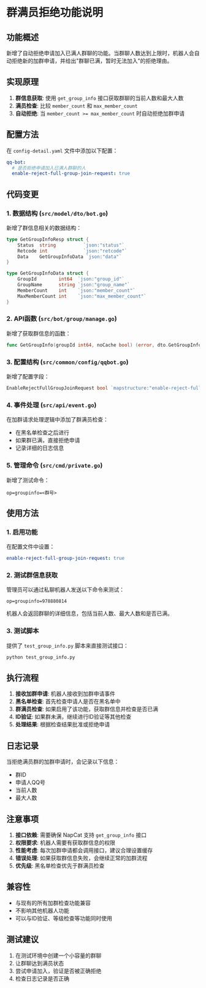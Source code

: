 # 群满员拒绝功能说明

## 功能概述

新增了自动拒绝申请加入已满人群聊的功能。当群聊人数达到上限时，机器人会自动拒绝新的加群申请，并给出"群聊已满，暂时无法加入"的拒绝理由。

## 实现原理

1. **群信息获取**: 使用 `get_group_info` 接口获取群聊的当前人数和最大人数
2. **满员检查**: 比较 `member_count` 和 `max_member_count`
3. **自动拒绝**: 当 `member_count >= max_member_count` 时自动拒绝加群申请

## 配置方法

在 `config-detail.yaml` 文件中添加以下配置：

```yaml
qq-bot:
  # 是否拒绝申请加入已满人群聊的人
  enable-reject-full-group-join-request: true
```

## 代码变更

### 1. 数据结构 (`src/model/dto/bot.go`)

新增了群信息相关的数据结构：

```go
type GetGroupInfoResp struct {
    Status  string          `json:"status"`
    Retcode int             `json:"retcode"`
    Data    GetGroupInfoData `json:"data"`
}

type GetGroupInfoData struct {
    GroupId        int64  `json:"group_id"`
    GroupName      string `json:"group_name"`
    MemberCount    int    `json:"member_count"`
    MaxMemberCount int    `json:"max_member_count"`
}
```

### 2. API函数 (`src/bot/group/manage.go`)

新增了获取群信息的函数：

```go
func GetGroupInfo(groupId int64, noCache bool) (error, dto.GetGroupInfoData)
```

### 3. 配置结构 (`src/common/config/qqbot.go`)

新增了配置字段：

```go
EnableRejectFullGroupJoinRequest bool `mapstructure:"enable-reject-full-group-join-request" yaml:"enable-reject-full-group-join-request"`
```

### 4. 事件处理 (`src/api/event.go`)

在加群请求处理逻辑中添加了群满员检查：

- 在黑名单检查之后进行
- 如果群已满，直接拒绝申请
- 记录详细的日志信息

### 5. 管理命令 (`src/cmd/private.go`)

新增了测试命令：

```
op=groupinfo=<群号>
```

## 使用方法

### 1. 启用功能

在配置文件中设置：
```yaml
enable-reject-full-group-join-request: true
```

### 2. 测试群信息获取

管理员可以通过私聊机器人发送以下命令来测试：
```
op=groupinfo=978880814
```

机器人会返回群聊的详细信息，包括当前人数、最大人数和是否已满。

### 3. 测试脚本

提供了 `test_group_info.py` 脚本来直接测试接口：

```bash
python test_group_info.py
```

## 执行流程

1. **接收加群申请**: 机器人接收到加群申请事件
2. **黑名单检查**: 首先检查申请人是否在黑名单中
3. **群满员检查**: 如果启用了该功能，获取群信息并检查是否已满
4. **ID验证**: 如果群未满，继续进行ID验证等其他检查
5. **处理结果**: 根据检查结果批准或拒绝申请

## 日志记录

当拒绝满员群的加群申请时，会记录以下信息：
- 群ID
- 申请人QQ号
- 当前人数
- 最大人数

## 注意事项

1. **接口依赖**: 需要确保 NapCat 支持 `get_group_info` 接口
2. **权限要求**: 机器人需要有获取群信息的权限
3. **性能考虑**: 每次加群申请都会调用接口，建议合理设置缓存
4. **错误处理**: 如果获取群信息失败，会继续正常的加群流程
5. **优先级**: 黑名单检查优先于群满员检查

## 兼容性

- 与现有的所有加群检查功能兼容
- 不影响其他机器人功能
- 可以与ID验证、等级检查等功能同时使用

## 测试建议

1. 在测试环境中创建一个小容量的群聊
2. 让群聊达到满员状态
3. 尝试申请加入，验证是否被正确拒绝
4. 检查日志记录是否正确
